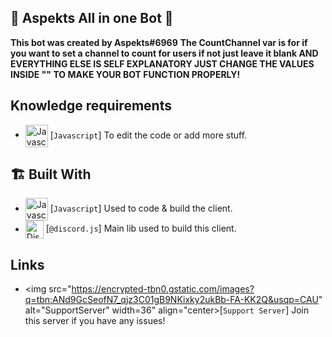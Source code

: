 ## 💖 Aspekts All in one Bot 💖
**This bot was created by Aspekts#6969**
**The CountChannel var is for if you want to set a channel to count for users if not just leave it blank AND EVERYTHING ELSE IS SELF EXPLANATORY JUST CHANGE THE VALUES 
INSIDE "" TO MAKE YOUR BOT FUNCTION PROPERLY!**
## Knowledge requirements

-   <img src="https://i.imgur.com/c5d7pwC.png" alt="Javascript" width="36" align="center"> [`Javascript`] To edit the code or add more stuff.

## 🏗️ Built With

-   <img src="https://i.imgur.com/c5d7pwC.png" alt="Javascript" width="36" align="center"> [`Javascript`] Used to code & build the client.
-   <img src="https://i.imgur.com/I1MGCQ9.png" alt="Discord.js" width="29" align="center"> [`@discord.js`] Main lib used to build this client.
## Links
- <img src="https://encrypted-tbn0.gstatic.com/images?q=tbn:ANd9GcSeofN7_qjz3C01gB9NKixky2ukBb-FA-KK2Q&usqp=CAU" alt="SupportServer" width=36" align="center>[`Support Server`] Join this server if you have any issues!
